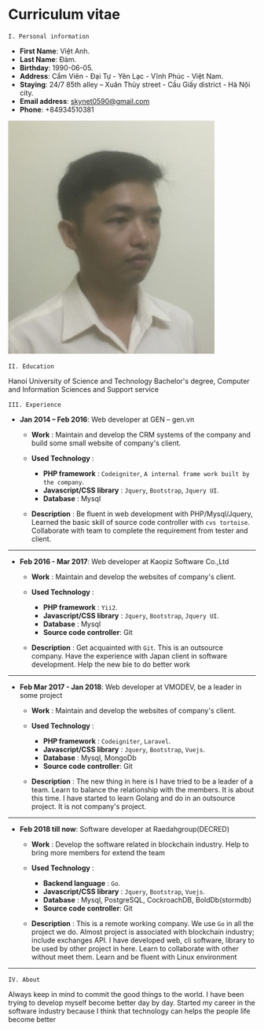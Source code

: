 # Curriculum vitae
    I. Personal information
- **First Name**: Việt Anh.
- **Last Name**: Đàm.
- **Birthday**: 1990-06-05.
- **Address**: Cẩm Viên - Đại Tự - Yên Lạc - Vĩnh Phúc - Việt Nam.
- **Staying**: 24/7 85th alley – Xuân Thủy street - Cầu Giấy district - Hà Nội city.	
- **Email address**: skynet0590@gmail.com
- **Phone**: +84934510381

![Avatar](https://github.com/skynet0590/me/blob/master/images/Avatar.png)

    II. Education
    
Hanoi University of Science and Technology
Bachelor's degree, Computer and Information Sciences and Support service

    III. Experience
- **Jan 2014 – Feb 2016**: Web developer at GEN – gen.vn

  - **Work** : Maintain and develop the CRM systems of the company 
and build some small website of company's client.

  - **Used Technology** : 
    - **PHP framework** : `Codeigniter`, `A internal frame work built by the company`.
    - **Javascript/CSS library** : `Jquery`, `Bootstrap`, `Jquery UI`.
    - **Database** : Mysql
  - **Description** : Be fluent in web development with PHP/Mysql/Jquery, 
  Learned the basic skill of source code controller with `cvs tortoise`. 
  Collaborate with team to complete the requirement from tester and client.
---
- **Feb 2016 - Mar 2017**: Web developer at Kaopiz Software Co.,Ltd

  - **Work** : Maintain and develop the websites of company's client.

  - **Used Technology** : 
    - **PHP framework** : `Yii2`.
    - **Javascript/CSS library** : `Jquery`, `Bootstrap`, `Jquery UI`.
    - **Database** : Mysql
    - **Source code controller**: Git
  - **Description** : Get acquainted with `Git`. This is an outsource company.
  Have the experience with Japan client in software development. 
  Help the new bie to do better work
---
 - **Feb Mar 2017 - Jan 2018**: Web developer at VMODEV, be a leader in some project
 
   - **Work** : Maintain and develop the websites of company's client.
 
   - **Used Technology** : 
     - **PHP framework** : `Codeigniter`, `Laravel`.
     - **Javascript/CSS library** : `Jquery`, `Bootstrap`, `Vuejs`.
     - **Database** : Mysql, MongoDb
     - **Source code controller**: Git
   - **Description** : The new thing in here is I have tried to be a leader of a team.
   Learn to balance the relationship with the members.
   It is about this time. I have started to learn Golang and do in an outsource project.
   It is not company's project.
---
 - **Feb 2018 till now**: Software developer at Raedahgroup(DECRED)
 
   - **Work** : Develop the software related in blockchain industry. 
   Help to bring more members for extend the team 
 
   - **Used Technology** : 
     - **Backend language** : `Go`.
     - **Javascript/CSS library** : `Jquery`, `Bootstrap`, `Vuejs`.
     - **Database** : Mysql, PostgreSQL, CockroachDB, BoldDb(stormdb)
     - **Source code controller**: Git
   - **Description** : This is a remote working company. We use `Go` in all the project we do.
   Almost project is associated with blockchain industry; include exchanges API. 
   I have developed web, cli software, library to be used by other project in here.
   Learn to collaborate with other without meet them.
   Learn and be fluent with Linux environment
---
    IV. About
Always keep in mind to commit the good things to the world. 
I have been trying to develop myself become better day by day. 
Started my career in the software industry because I think that technology can helps the people life become better 
